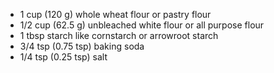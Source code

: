 * 1 cup (120 g) whole wheat flour or pastry flour
* 1/2 cup (62.5 g) unbleached white flour or all purpose flour
* 1 tbsp starch like cornstarch or arrowroot starch
* 3/4 tsp (0.75 tsp) baking soda
* 1/4 tsp (0.25 tsp) salt